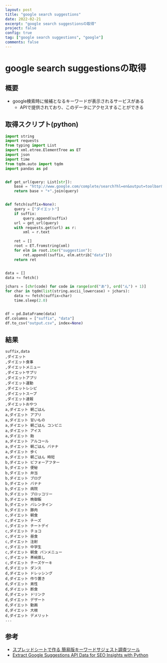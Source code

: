 ```yaml
---
layout: post
title: "google search suggestions"
date: 2022-02-21
excerpt: "google search suggestionsの取得"
project: false
config: true
tag: ["google search suggestions", "google"]
comments: false
---
```


# google search suggestionsの取得

## 概要
 - google検索時に候補となるキーワードが表示されるサービスがある
   - APIで提供されており、このデータにアクセスすることができる

## 取得スクリプト(python)

```python
import string
import requests
from typing import List
import xml.etree.ElementTree as ET
import json
import time
from tqdm.auto import tqdm
import pandas as pd


def get_url(query: List[str]):
    base = "http://www.google.com/complete/search?hl=en&output=toolbar&q="
    return base + "+".join(query)


def fetch(suffix=None):
    query = ["ダイエット"]
    if suffix:
        query.append(suffix)
    url = get_url(query)
    with requests.get(url) as r:
        xml = r.text

    ret = []
    root = ET.fromstring(xml)
    for elm in root.iter("suggestion"):
        ret.append((suffix, elm.attrib["data"]))
    return ret


data = []
data += fetch()

jchars = [chr(code) for code in range(ord("あ"), ord("ん") + 1)]
for char in tqdm(list(string.ascii_lowercase) + jchars):
    data += fetch(suffix=char)
    time.sleep(2.0)


df = pd.DataFrame(data)
df.columns = ["suffix", "data"]
df.to_csv("output.csv", index=None)
```

## 結果

```csv
suffix,data
,ダイエット
,ダイエット食事
,ダイエットメニュー
,ダイエットサプリ
,ダイエットアプリ
,ダイエット運動
,ダイエットレシピ
,ダイエットスープ
,ダイエット速報
,ダイエットおやつ
a,ダイエット 朝ごはん
a,ダイエット アプリ
a,ダイエット 甘いもの
a,ダイエット 朝ごはん コンビニ
a,ダイエット アイス
a,ダイエット 飴
a,ダイエット アルコール
a,ダイエット 朝ごはん バナナ
a,ダイエット 歩く
a,ダイエット 朝ごはん 時短
b,ダイエット ビフォーアフター
b,ダイエット 便秘
b,ダイエット 弁当
b,ダイエット ブログ
b,ダイエット バナナ
b,ダイエット 病院
b,ダイエット ブロッコリー
b,ダイエット 晩御飯
b,ダイエット バレンタイン
b,ダイエット 豚肉
c,ダイエット 朝食
c,ダイエット チーズ
c,ダイエット チートデイ
c,ダイエット チョコ
c,ダイエット 昼食
c,ダイエット 注射
c,ダイエット 中学生
c,ダイエット 朝食 パンメニュー
c,ダイエット 茶碗蒸し
c,ダイエット チーズケーキ
d,ダイエット ダンス
d,ダイエット ドレッシング
d,ダイエット 作り置き
d,ダイエット 男性
d,ダイエット 断食
d,ダイエット ドリンク
d,ダイエット デザート
d,ダイエット 動画
d,ダイエット 大根
d,ダイエット デメリット
...
```


## 参考
 - [スプレッドシートで作る 簡易版キーワードサジェスト調査ツール](https://roi-log.com/2021/10/11/keyword-suggestion-on-spreadsheet/)
 - [Extract Google Suggestions API Data for SEO Insights with Python](https://importsem.com/query-google-suggestions-api-with-python/)
